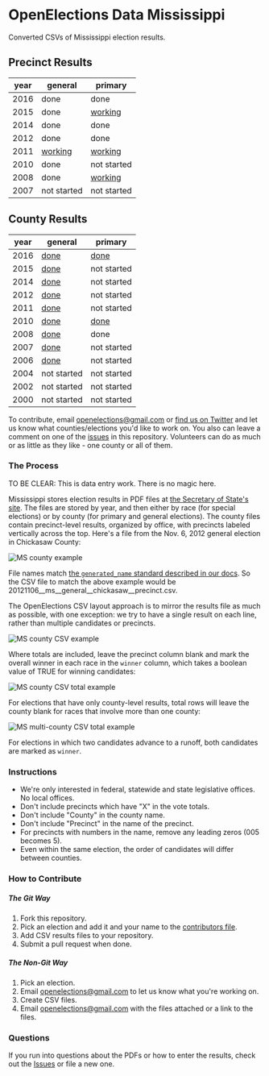 OpenElections Data Mississippi
=====================

Converted CSVs of Mississippi election results.

## Precinct Results

| year  | general  | primary  |
|---|---|---|
| 2016  | done  |  done |
| 2015  | done  |  [working](https://github.com/openelections/openelections-data-ms/issues/33) |
| 2014  |  done | done  |
| 2012  |  done | done |
| 2011  |  [working](https://github.com/openelections/openelections-data-ms/issues/34) | [working](https://github.com/openelections/openelections-data-ms/issues/84) |
| 2010  |  done | not started |
| 2008  |  done | [working](https://github.com/openelections/openelections-data-ms/issues/83) |
| 2007  |  not started | not started |


## County Results

| year  | general  | primary  |
|---|---|---|
| 2016  | [done](https://github.com/openelections/openelections-data-ms/blob/master/2016/20161108__ms__general.csv)  |  [done](https://github.com/openelections/openelections-data-ms/blob/master/2016/20160308__ms__primary.csv) |
| 2015  |  [done](https://github.com/openelections/openelections-data-ms/blob/master/2015/20151103__ms__general.csv) | not started |
| 2014 |  [done](https://github.com/openelections/openelections-data-ms/blob/master/2014/20141104__ms__general.csv) | not started  |
| 2012  |  [done](https://github.com/openelections/openelections-data-ms/blob/master/2012/20121106__ms__general.csv) | not started |
| 2011  |  [done](https://github.com/openelections/openelections-data-ms/blob/master/2011/20111108__ms__general.csv) | not started |
| 2010  |  [done](https://github.com/openelections/openelections-data-ms/blob/master/2010/20101102__ms__general.csv) | [done](https://github.com/openelections/openelections-data-ms/blob/master/2010/20100601__ms__primary.csv) |
| 2008  |  [done](https://github.com/openelections/openelections-data-ms/blob/master/2008/20081104__ms__general.csv) | done |
| 2007  | [done](https://github.com/openelections/openelections-data-ms/blob/master/2007/20071106__ms__general.csv) | not started |
| 2006  |  [done](https://github.com/openelections/openelections-data-ms/blob/master/2006/20061107__ms__general.csv) | not started |
| 2004  |  not started | not started |
| 2002  |  not started | not started |
| 2000  |  not started | not started |

To contribute, email openelections@gmail.com or [find us on Twitter](https://twitter.com/openelex) and let us know what counties/elections you'd like to work on. You also can leave a comment on one of the [issues](https://github.com/openelections/openelections-data-ms/issues) in this repository. Volunteers can do as much or as little as they like - one county or all of them.


### The Process

TO BE CLEAR: This is data entry work. There is no magic here.

Mississippi stores election results in PDF files at [the Secretary of State's site](http://www.sos.ms.gov/Elections-Voting/Pages/Election-Results-By-Year.aspx). The files are stored by year, and then either by race (for special elections) or by county (for primary and general elections). The county files contain precinct-level results, organized by office, with precincts labeled vertically across the top. Here's a file from the Nov. 6, 2012 general election in Chickasaw County:

![MS county example](ms_county_example.png "MS county example")

File names match [the `generated_name` standard described in our docs](http://docs.openelections.net/archive-standardization/). So the CSV file to match the above example would be 20121106__ms__general__chickasaw__precinct.csv.

The OpenElections CSV layout approach is to mirror the results file as much as possible, with one exception: we try to have a single result on each line, rather than multiple candidates or precincts.

![MS county CSV example](ms_county_csv_example.png "MS county csv example")

Where totals are included, leave the precinct column blank and mark the overall winner in each race in the `winner` column, which takes a boolean value of TRUE for winning candidates:

![MS county CSV total example](ms_county_csv_example_total.png "MS county csv total example")

For elections that have only county-level results, total rows will leave the county blank for races that involve more than one county:

![MS multi-county CSV total example](ms_multi_county_csv_example_total.png "MS multi-county csv total example")

For elections in which two candidates advance to a runoff, both candidates are marked as `winner`.

### Instructions

* We're only interested in federal, statewide and state legislative offices. No local offices.
* Don't include precincts which have "X" in the vote totals.
* Don't include "County" in the county name.
* Don't include "Precinct" in the name of the precinct.
* For precincts with numbers in the name, remove any leading zeros (005 becomes 5).
* Even within the same election, the order of candidates will differ between counties.

### How to Contribute

##### The Git Way

1. Fork this repository.
2. Pick an election and add it and your name to the [contributors file](contributors.csv).
3. Add CSV results files to your repository.
4. Submit a pull request when done.

##### The Non-Git Way

1. Pick an election.
2. Email openelections@gmail.com to let us know what you're working on.
3. Create CSV files.
4. Email openelections@gmail.com with the files attached or a link to the files.

### Questions

If you run into questions about the PDFs or how to enter the results, check out the [Issues](https://github.com/openelections/openelections-data-ms/issues) or file a new one.
